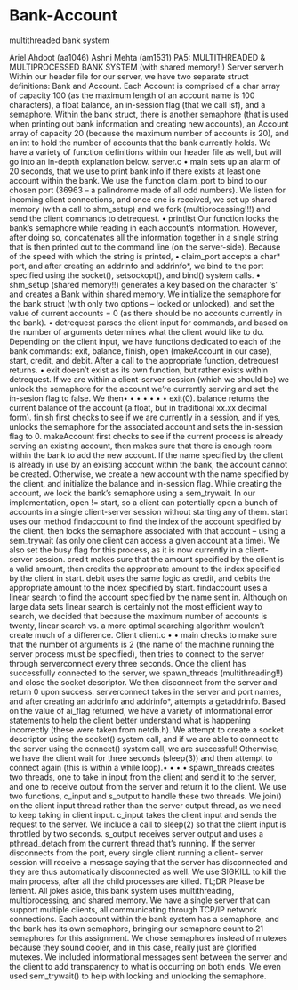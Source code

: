 # Bank-Account
multithreaded bank system

Ariel Ahdoot (aa1046)
Ashni Mehta (am1531)
PA5: MULTITHREADED & MULTIPROCESSED BANK SYSTEM
(with shared memory!!)
Server
server.h
Within our header file for our server, we have two separate struct definitions: Bank and
Account. Each Account is comprised of a char array of capacity 100 (as the maximum
length of an account name is 100 characters), a float balance, an in-session flag (that we
call isf), and a semaphore.
Within the bank struct, there is another semaphore (that is used when printing out bank
information and creating new accounts), an Account array of capacity 20 (because the
maximum number of accounts is 20), and an int to hold the number of accounts that the
bank currently holds. We have a variety of function definitions within our header file as
well, but will go into an in-depth explanation below.
server.c
• main sets up an alarm of 20 seconds, that we use to print bank info if there
exists at least one account within the bank. We use the function claim_port to
bind to our chosen port (36963 – a palindrome made of all odd numbers). We
listen for incoming client connections, and once one is received, we set up shared
memory (with a call to shm_setup) and we fork (multiprocessing!!!) and send the
client commands to detrequest.
• printlist Our function locks the bank’s semaphore while reading in each
account’s information. However, after doing so, concatenates all the information
together in a single string that is then printed out to the command line (on the
server-side). Because of the speed with which the string is printed,
• claim_port accepts a char* port, and after creating an addrinfo and addrinfo*, we
bind to the port specified using the socket(), setsockopt(), and bind() system
calls.
• shm_setup (shared memory!!) generates a key based on the character ‘s’ and
creates a Bank within shared memory. We initialize the semaphore for the bank
struct (with only two options – locked or unlocked), and set the value of current
accounts = 0 (as there should be no accounts currently in the bank).
• detrequest parses the client input for commands, and based on the number of
arguments determines what the client would like to do. Depending on the client
input, we have functions dedicated to each of the bank commands: exit, balance,
finish, open (makeAccount in our case), start, credit, and debit. After a call to
the appropriate function, detrequest returns.
• exit doesn’t exist as its own function, but rather exists within detrequest. If we
are within a client-server session (which we should be) we unlock the semaphore
for the account we’re currently serving and set the in-sesion flag to false. We then•
•
•
•
•
•
•
exit(0).
balance returns the current balance of the account (a float, but in traditional xx.xx
decimal form).
finish first checks to see if we are currently in a session, and if yes, unlocks the
semaphore for the associated account and sets the in-session flag to 0.
makeAccount first checks to see if the current process is already serving an
existing account, then makes sure that there is enough room within the bank to
add the new account. If the name specified by the client is already in use by an
existing account within the bank, the account cannot be created. Otherwise, we
create a new account with the name specified by the client, and initialize the
balance and in-session flag. While creating the account, we lock the bank’s
semaphore using a sem_trywait. In our implementation, open != start, so a client
can potentially open a bunch of accounts in a single client-server session without
starting any of them.
start uses our method findaccount to find the index of the account specified by
the client, then locks the semaphore associated with that account – using a
sem_trywait (as only one client can access a given account at a time). We also set
the busy flag for this process, as it is now currently in a client-server session.
credit makes sure that the amount specified by the client is a valid amount, then
credits the appropriate amount to the index specified by the client in start.
debit uses the same logic as credit, and debits the appropriate amount to the index
specified by start.
findaccount uses a linear search to find the account specified by the name sent in.
Although on large data sets linear search is certainly not the most efficient way to
search, we decided that because the maximum number of accounts is twenty,
linear search vs. a more optimal searching algorithm wouldn’t create much of a
difference.
Client
client.c
•
•
main checks to make sure that the number of arguments is 2 (the name of the
machine running the server process must be specified), then tries to connect to the
server through serverconnect every three seconds. Once the client has
successfully connected to the server, we spawn_threads (multithreading!!) and
close the socket descriptor. We then disconnect from the server and return 0 upon
success.
serverconnect takes in the server and port names, and after creating an addrinfo
and addrinfo*, attempts a getaddrinfo. Based on the value of ai_flag returned, we
have a variety of informational error statements to help the client better
understand what is happening incorrectly (these were taken from netdb.h). We
attempt to create a socket descriptor using the socket() system call, and if we are
able to connect to the server using the connect() system call, we are successful!
Otherwise, we have the client wait for three seconds (sleep(3)) and then attempt to
connect again (this is within a while loop).•
•
•
•
spawn_threads creates two threads, one to take in input from the client and send
it to the server, and one to receive output from the server and return it to the
client. We use two functions, c_input and s_output to handle these two threads.
We join() on the client input thread rather than the server output thread, as we
need to keep taking in client input.
c_input takes the client input and sends the request to the server. We include a
call to sleep(2) so that the client input is throttled by two seconds.
s_output receives server output and uses a pthread_detach from the current
thread that’s running.
If the server disconnects from the port, every single client running a client-
server session will receive a message saying that the server has disconnected
and they are thus automatically disconnected as well. We use SIGKILL to
kill the main process, after all the child processes are killed.
TL;DR
Please be lenient.
All jokes aside, this bank system uses multithreading, multiprocessing, and shared
memory. We have a single server that can support multiple clients, all communicating
through TCP/IP network connections. Each account within the bank system has a
semaphore, and the bank has its own semaphore, bringing our semaphore count to 21
semaphores for this assignment. We chose semaphores instead of mutexes because they
sound cooler, and in this case, really just are glorified mutexes. We included
informational messages sent between the server and the client to add transparency to
what is occurring on both ends. We even used sem_trywait() to help with locking and
unlocking the semaphore.
